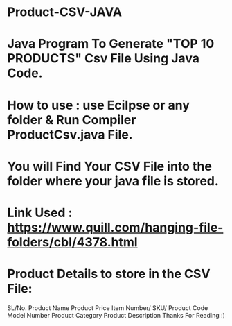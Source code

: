 # Product-CSV-JAVA
# Java Program To Generate "TOP 10 PRODUCTS" Csv File Using Java Code.
# How to use : use Ecilpse or any folder & Run Compiler ProductCsv.java File.
# You will Find Your CSV File into the folder where your java file is stored.
# Link Used : https://www.quill.com/hanging-file-folders/cbl/4378.html 
# Product Details to store in the CSV File: 
SL/No.
Product Name 
Product Price 
Item Number/ SKU/ Product Code 
Model Number 
Product Category 
Product Description 
Thanks For Reading :)
